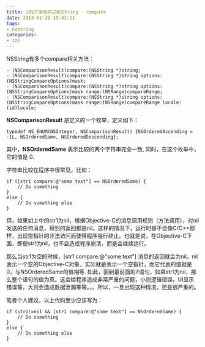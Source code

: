 ```yaml
---
title: iOS开发陷阱之NSString - compare
date: 2013-01-26 15:42:11
tags:
- nsstring
categories:
- ios
---
```


NSString有多个compare相关方法：
```objc
- (NSComparisonResult)compare:(NSString *)string;
- (NSComparisonResult)compare:(NSString *)string options:(NSStringCompareOptions)mask;
- (NSComparisonResult)compare:(NSString *)string options:(NSStringCompareOptions)mask range:(NSRange)compareRange;
- (NSComparisonResult)compare:(NSString *)string options:(NSStringCompareOptions)mask range:(NSRange)compareRange locale:(id)locale;
```
**NSComparisonResult** 是定义的一个枚举，定义如下：
```objc
typedef NS_ENUM(NSInteger, NSComparisonResult) {NSOrderedAscending = -1L, NSOrderedSame, NSOrderedDescending};
```
其中，**NSOrderedSame** 表示比较的两个字符串完全一致, 同时，在这个枚举中，它的值是 0.
<!-- more -->
字符串比较在程序中很常见，比如：
```objc
if ([str1 compare:@"some text"] == NSOrderedSame) {
    // Do something
}
else {
    // Do something else
}
```
但，如果如上中的str1为nil，根据Objective-C的消息调用规则（方法调用），对nil发送的任何消息，得到的返回都是nil。这样的情况下，运行时是不会像C/C++那样，出现空指针的非法访问而使得程序强行终止。也就是说，在Objective-C下面，即便str1为nil，也不会造成程序崩溃，而是会继续运行。

那么当str1为空的时候，[str1 compare:@"some text"] 消息的返回就会为nil。nil表示一个空的Objective-C对象，实际就是表示一个空指针，而它代表的值就是0，与NSOrderedSame的值相等. 如此，回到最前面的if语句，如果str1为nil，那么整个语句的值为真。这会给程序造成非常严重的问题，小则逻辑错误，UI显示错误等，大则会造成数据泄漏等等。。。所以，一旦出现这种情况，还是很严重的。

笔者个人建议，以上代码至少应该写为：
```objc
if (str1!=nil && [str1 compare:@"some text"] == NSOrderedSame) {
    // Do something
}
else {
    // Do something else
}
```
